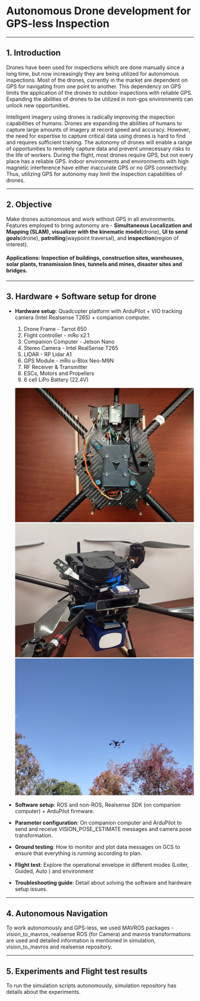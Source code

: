 # Autonomous Drone development for GPS-less Inspection
----
## 1. Introduction

Drones have been used for inspections which are done manually since a long time, but now increasingly they are being utilized for autonomous inspections. Most of the drones, currently in the market are dependent on GPS for navigating from one point to another. This dependency on GPS limits the application of the drones to outdoor inspections with reliable GPS. Expanding the abilities of drones to be utilized in non-gps environments can unlock new opportunities.

Intelligent imagery using drones is radically improving the inspection capabilities of humans. Drones are expanding the abilities of humans to capture large amounts of imagery at record speed and accuracy. However, the need for expertise to capture critical data using drones is hard to find and requires sufficient training. The autonomy of drones will enable a range of opportunities to remotely capture data and prevent unnecessary risks to the life of workers. During the flight, most drones require GPS, but not every place has a reliable GPS. Indoor environments and environments with high magnetic interference have either inaccurate GPS or no GPS connectivity. Thus, utilizing GPS for autonomy may limit the inspection capabilities of drones. 

----

## 2. Objective

Make drones autonomous and work without GPS in all environments. Features employed to bring autonomy are - **Simultaneous Localization and Mapping (SLAM), visualizer with the kinematic model**(drone), **UI to send goals**(drone), **patrolling**(waypoint traversal), and **inspection**(region of interest).

#### Applications: Inspection of buildings, construction sites, warehouses, solar plants, transmission lines, tunnels and mines, disaster sites and bridges.

----

## 3. Hardware + Software setup for drone

-   **Hardware setup**: Quadcopter platform with ArduPilot + VIO tracking camera (Intel Realsense T265) + companion computer.

    1. Drone Frame - Tarrot 650
    2. Flight controller - mRo x2.1
    3. Companion Computer - Jetson Nano
    4. Stereo Camera - Intel RealSense T265
    5. LIDAR - RP Lidar A1
    6. GPS Module - mRo u-Blox Neo-M9N
    7. RF Receiver & Transmitter
    8. ESCs, Motors and Propellers
    9. 6 cell LiPo Battery (22.4V)
    
    ![Tarot Frame](https://github.com/sagarbpatel31/drone_navigation/blob/main/simulation/Images/drone_frame.jpg)
    ![Drone](https://github.com/sagarbpatel31/drone_navigation/blob/main/simulation/Images/drone.jpg)
    ![Drone Test](https://github.com/sagarbpatel31/drone_navigation/blob/main/simulation/Images/flying_drone.jpg)
   

-   **Software setup**: ROS and non-ROS, Realsense SDK (on companion computer) + ArduPilot firmware.

-   **Parameter configuration**: On companion computer and ArduPilot to send and receive VISION_POSE_ESTIMATE messages and camera pose transformation.

-   **Ground testing**: How to monitor and plot data messages on GCS to ensure that everything is running according to plan.

-   **Flight test**: Explore the operational envelope in different modes (Loiter, Guided, Auto ) and environment

-   **Troubleshooting guide**: Detail about solving the software and hardware setup issues.

----

## 4. Autonomous Navigation

To work autonomously and GPS-less, we used MAVROS packages - vision_to_mavros, realsense ROS (for Camera) and mavros transformations are used and detailed information is mentioned in simulation, vision_to_mavros and realsense repository.

----

## 5. Experiments and Flight test results

To run the simulation scripts autonomously, simulation repository has details about the experiments.
